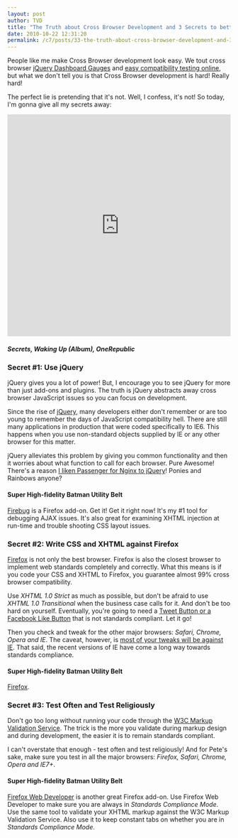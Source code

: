 ```yaml
---
layout: post
author: TVD
title: "The Truth about Cross Browser Development and 3 Secrets to better Compatibility"
date: 2010-10-22 12:31:20
permalink: /c7/posts/33-the-truth-about-cross-browser-development-and-3-secrets-to-better-compatibility
---
```


People like me make Cross Browser development look easy. We tout cross browser [jQuery Dashboard Gauges][1] and [easy compatibility testing online][2], but what we don't tell you is that Cross Browser development is hard! Really hard!

The perfect lie is pretending that it's not. Well, I confess, it's not! So today, I'm gonna give all my secrets away:

<iframe width="100%" height="500" src="https://www.youtube.com/embed/qHm9MG9xw1o" frameborder="0" allowfullscreen></iframe>

##### Secrets, Waking Up (Album), OneRepublic

### Secret #1: Use jQuery

jQuery gives you a lot of power! But, I encourage you to see jQuery for more than just add-ons and plugins. The truth is jQuery abstracts away cross browser JavaScript issues so you can focus on development.

Since the rise of [jQuery][3], many developers either don't remember or are too young to remember the days of JavaScript compatibility hell. There are still many applications in production that were coded specifically to IE6. This happens when you use non-standard objects supplied by IE or any other browser for this matter.

jQuery alleviates this problem by giving you common functionality and then it worries about what function to call for each browser. Pure Awesome! There's a reason [I liken Passenger for Nginx to jQuery][4]! Ponies and Rainbows anyone?

#### Super High-fidelity Batman Utility Belt

[Firebug][5] is a Firefox add-on. Get it! Get it right now! It's my #1 tool for debugging AJAX issues. It's also great for examining XHTML injection at run-time and trouble shooting CSS layout issues.

### Secret #2: Write CSS and XHTML against Firefox

[Firefox][6] is not only the best browser. Firefox is also the closest browser to implement web standards completely and correctly. What this means is if you code your CSS and XHTML to Firefox, you guarantee almost 99% cross browser compatibility.

Use *XHTML 1.0 Strict* as much as possible, but don't be afraid to use *XHTML 1.0 Transitional* when the business case calls for it. And don't be too hard on yourself. Eventually, you're going to need a [Tweet Button or a Facebook Like Button][7] that is not standards compliant. Let it go!

Then you check and tweak for the other major browsers: *Safari, Chrome, Opera and IE*. The caveat, however, is [most of your tweaks will be against IE][8]. That said, the recent versions of IE have come a long way towards standards compliance.

#### Super High-fidelity Batman Utility Belt

[Firefox][9].

### Secret #3: Test Often and Test Religiously

Don't go too long without running your code through the [W3C Markup Validation Service][10]. The trick is the more you validate during markup design and during development, the easier it is to remain standards compliant.

I can't overstate that enough - test often and test religiously! And for Pete's sake, make sure you test in all the major browsers: *Firefox, Safari, Chrome, Opera and IE7+*.

#### Super High-fidelity Batman Utility Belt

[Firefox Web Developer][11] is another great Firefox add-on. Use Firefox Web Developer to make sure you are always in *Standards Compliance Mode*. Use the same tool to validate your XHTML markup against the W3C Markup Validation Service. Also use it to keep constant tabs on whether you are in *Standards Compliance Mode*.


  [1]: https://techoctave.com/posts/17-jquery-dashboard-gauges-using-raphael-xhtml-and-css
  [2]: https://techoctave.com/posts/22-ie7-and-ie8-browser-compatibility-testing-online-with-adobe-browserlab
  [3]: http://jquery.com/
  [4]: https://techoctave.com/posts/3-passenger-for-nginx-is-the-jquery-of-web-server-software
  [5]: http://getfirebug.com/
  [6]: http://www.mozilla.com/en-US/firefox/
  [7]: https://techoctave.com/posts/40-xhtml-strict-tweet-button-and-facebook-like-button
  [8]: https://techoctave.com/posts/22-ie7-and-ie8-browser-compatibility-testing-online-with-adobe-browserlab
  [9]: http://en.wikipedia.org/wiki/Firefox
  [10]: http://validator.w3.org/
  [11]: http://chrispederick.com/work/web-developer/

